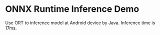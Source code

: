 # ONNX Runtime Inference Demo

Use ORT to inference model at Android device by Java. Inference time is 17ms.
